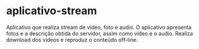 # aplicativo-stream
Aplicativo que realiza stream de vídeo, foto e audio.
O aplicativo apresenta fotos e a descrição obtida do servidor, assim como vídeo e o audio. Realiza download dos vídeos e reproduz o conteúdo off-line.
